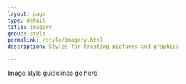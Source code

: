 ```yaml
---
layout: page
type: detail
title: Imagery
group: style
permalink: /style/imagery.html
description: Styles for treating pictures and graphics

---
```


Image style guidelines go here
